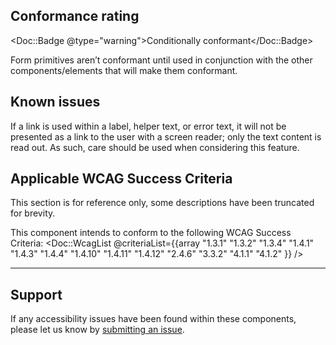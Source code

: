 ## Conformance rating

<Doc::Badge @type="warning">Conditionally conformant</Doc::Badge>

Form primitives aren’t conformant until used in conjunction with the other components/elements that will make them conformant.

## Known issues

If a link is used within a label, helper text, or error text, it will not be presented as a link to the user with a screen reader; only the text content is read out. As such, care should be used when considering this feature.

## Applicable WCAG Success Criteria

This section is for reference only, some descriptions have been truncated for brevity. 

This component intends to conform to the following WCAG Success Criteria:
<Doc::WcagList @criteriaList={{array "1.3.1" "1.3.2" "1.3.4" "1.4.1" "1.4.3" "1.4.4" "1.4.10" "1.4.11" "1.4.12" "2.4.6" "3.3.2" "4.1.1" "4.1.2" }} />

---

## Support
If any accessibility issues have been found within these components, please let us know by [submitting an issue](https://github.com/hashicorp/design-system/issues/new/choose).